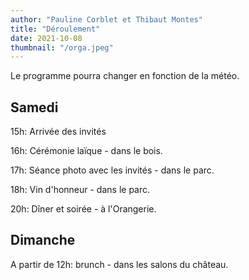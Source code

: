 ```yaml
---
author: "Pauline Corblet et Thibaut Montes"
title: "Déroulement"
date: 2021-10-08
thumbnail: "/orga.jpeg"
---
```


Le programme pourra changer en fonction de la météo.

## Samedi

15h: Arrivée des invités

16h: Cérémonie laïque - dans le bois.

17h: Séance photo avec les invités - dans le parc.

18h: Vin d'honneur - dans le parc.

20h: Dîner et soirée - à l'Orangerie.

## Dimanche

A partir de 12h: brunch - dans les salons du château.